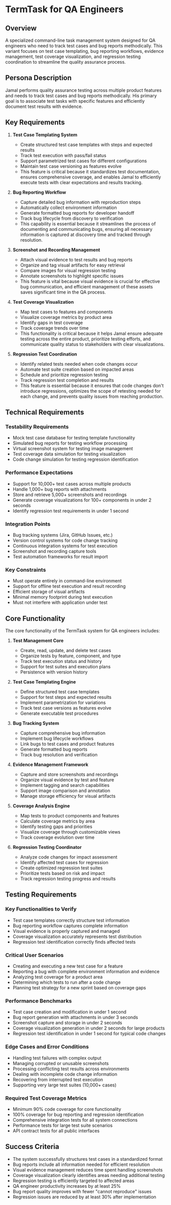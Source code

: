 # TermTask for QA Engineers

## Overview
A specialized command-line task management system designed for QA engineers who need to track test cases and bug reports methodically. This variant focuses on test case templating, bug reporting workflows, evidence management, test coverage visualization, and regression testing coordination to streamline the quality assurance process.

## Persona Description
Jamal performs quality assurance testing across multiple product features and needs to track test cases and bug reports methodically. His primary goal is to associate test tasks with specific features and efficiently document test results with evidence.

## Key Requirements

1. **Test Case Templating System**
   - Create structured test case templates with steps and expected results
   - Track test execution with pass/fail status
   - Support parametrized test cases for different configurations
   - Maintain test case versioning as features evolve
   - This feature is critical because it standardizes test documentation, ensures comprehensive coverage, and enables Jamal to efficiently execute tests with clear expectations and results tracking.

2. **Bug Reporting Workflow**
   - Capture detailed bug information with reproduction steps
   - Automatically collect environment information
   - Generate formatted bug reports for developer handoff
   - Track bug lifecycle from discovery to verification
   - This capability is essential because it streamlines the process of documenting and communicating bugs, ensuring all necessary information is captured at discovery time and tracked through resolution.

3. **Screenshot and Recording Management**
   - Attach visual evidence to test results and bug reports
   - Organize and tag visual artifacts for easy retrieval
   - Compare images for visual regression testing
   - Annotate screenshots to highlight specific issues
   - This feature is vital because visual evidence is crucial for effective bug communication, and efficient management of these assets saves significant time in the QA process.

4. **Test Coverage Visualization**
   - Map test cases to features and components
   - Visualize coverage metrics by product area
   - Identify gaps in test coverage
   - Track coverage trends over time
   - This functionality is critical because it helps Jamal ensure adequate testing across the entire product, prioritize testing efforts, and communicate quality status to stakeholders with clear visualizations.

5. **Regression Test Coordination**
   - Identify related tests needed when code changes occur
   - Automate test suite creation based on impacted areas
   - Schedule and prioritize regression testing
   - Track regression test completion and results
   - This feature is essential because it ensures that code changes don't introduce regressions, optimizes the scope of retesting needed for each change, and prevents quality issues from reaching production.

## Technical Requirements

### Testability Requirements
- Mock test case database for testing template functionality
- Simulated bug reports for testing workflow processing
- Virtual screenshot system for testing image management
- Test coverage data simulation for testing visualization
- Code change simulation for testing regression identification

### Performance Expectations
- Support for 10,000+ test cases across multiple products
- Handle 1,000+ bug reports with attachments
- Store and retrieve 5,000+ screenshots and recordings
- Generate coverage visualizations for 100+ components in under 2 seconds
- Identify regression test requirements in under 1 second

### Integration Points
- Bug tracking systems (Jira, GitHub Issues, etc.)
- Version control systems for code change tracking
- Continuous integration systems for test execution
- Screenshot and recording capture tools
- Test automation frameworks for result import

### Key Constraints
- Must operate entirely in command-line environment
- Support for offline test execution and result recording
- Efficient storage of visual artifacts
- Minimal memory footprint during test execution
- Must not interfere with application under test

## Core Functionality

The core functionality of the TermTask system for QA engineers includes:

1. **Test Management Core**
   - Create, read, update, and delete test cases
   - Organize tests by feature, component, and type
   - Track test execution status and history
   - Support for test suites and execution plans
   - Persistence with version history

2. **Test Case Templating Engine**
   - Define structured test case templates
   - Support for test steps and expected results
   - Implement parametrization for variations
   - Track test case versions as features evolve
   - Generate executable test procedures

3. **Bug Tracking System**
   - Capture comprehensive bug information
   - Implement bug lifecycle workflows
   - Link bugs to test cases and product features
   - Generate formatted bug reports
   - Track bug resolution and verification

4. **Evidence Management Framework**
   - Capture and store screenshots and recordings
   - Organize visual evidence by test and feature
   - Implement tagging and search capabilities
   - Support image comparison and annotation
   - Manage storage efficiency for visual artifacts

5. **Coverage Analysis Engine**
   - Map tests to product components and features
   - Calculate coverage metrics by area
   - Identify testing gaps and priorities
   - Visualize coverage through customizable views
   - Track coverage evolution over time

6. **Regression Testing Coordinator**
   - Analyze code changes for impact assessment
   - Identify affected test cases for regression
   - Create optimized regression test suites
   - Prioritize tests based on risk and impact
   - Track regression testing progress and results

## Testing Requirements

### Key Functionalities to Verify
- Test case templates correctly structure test information
- Bug reporting workflow captures complete information
- Visual evidence is properly captured and managed
- Coverage visualization accurately represents test distribution
- Regression test identification correctly finds affected tests

### Critical User Scenarios
- Creating and executing a new test case for a feature
- Reporting a bug with complete environment information and evidence
- Analyzing test coverage for a product area
- Determining which tests to run after a code change
- Planning test strategy for a new sprint based on coverage gaps

### Performance Benchmarks
- Test case creation and modification in under 1 second
- Bug report generation with attachments in under 3 seconds
- Screenshot capture and storage in under 2 seconds
- Coverage visualization generation in under 2 seconds for large products
- Regression test identification in under 1 second for typical code changes

### Edge Cases and Error Conditions
- Handling test failures with complex output
- Managing corrupted or unusable screenshots
- Processing conflicting test results across environments
- Dealing with incomplete code change information
- Recovering from interrupted test execution
- Supporting very large test suites (10,000+ cases)

### Required Test Coverage Metrics
- Minimum 90% code coverage for core functionality
- 100% coverage for bug reporting and regression identification
- Comprehensive integration tests for all system connections
- Performance tests for large test suite scenarios
- API contract tests for all public interfaces

## Success Criteria
- The system successfully structures test cases in a standardized format
- Bug reports include all information needed for efficient resolution
- Visual evidence management reduces time spent handling screenshots
- Coverage visualization clearly identifies areas needing additional testing
- Regression testing is efficiently targeted to affected areas
- QA engineer productivity increases by at least 25%
- Bug report quality improves with fewer "cannot reproduce" issues
- Regression issues are reduced by at least 30% after implementation